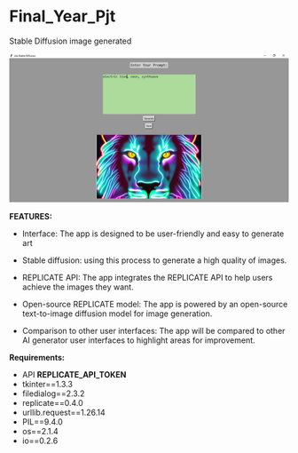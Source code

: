 # Final_Year_Pjt

Stable Diffusion image generated

![Sample Image](https://github.com/ali7d/Final_Year_Pjt/blob/5b5e371112763948b39160898ebce23aae18c120/ScreenShot.png)


**FEATURES:**

 - Interface: The app is designed to be user-friendly and easy to generate art

 - Stable diffusion: using this process to generate a high quality of images.

 - REPLICATE API: The app integrates the REPLICATE API to help users achieve the images they want.

 - Open-source REPLICATE model: The app is powered by an open-source text-to-image diffusion model for image generation.

 - Comparison to other user interfaces: The app will be compared to other AI generator user interfaces to highlight areas for improvement.
 
 **Requirements:**
 
 - API **REPLICATE_API_TOKEN**
 - tkinter==1.3.3
 - filedialog==2.3.2
 - replicate==0.4.0
 - urllib.request==1.26.14
 - PIL==9.4.0
 - os==2.1.4
 - io==0.2.6

